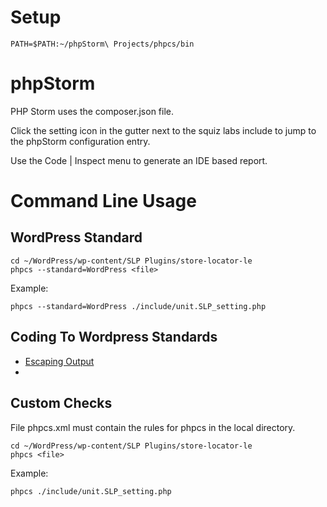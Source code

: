 # Setup

    PATH=$PATH:~/phpStorm\ Projects/phpcs/bin

# phpStorm

PHP Storm uses the composer.json file.

Click the setting icon in the gutter next to the squiz labs include to jump to the phpStorm configuration entry.

Use the Code | Inspect menu to generate an IDE based report.

# Command Line Usage

## WordPress Standard

    cd ~/WordPress/wp-content/SLP Plugins/store-locator-le
    phpcs --standard=WordPress <file>

Example:

    phpcs --standard=WordPress ./include/unit.SLP_setting.php

## Coding To Wordpress Standards

* [Escaping Output](https://developer.wordpress.org/plugins/security/securing-output/)
*

## Custom Checks

File phpcs.xml must contain the rules for phpcs in the local directory.

    cd ~/WordPress/wp-content/SLP Plugins/store-locator-le
    phpcs <file>

Example:

    phpcs ./include/unit.SLP_setting.php

